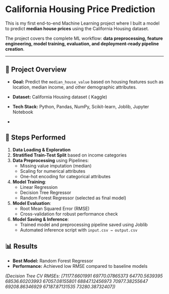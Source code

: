 #  California Housing Price Prediction

This is my first end-to-end Machine Learning project where I built a model to predict **median house prices** using the California Housing dataset.  

The project covers the complete ML workflow: **data preprocessing, feature engineering, model training, evaluation, and deployment-ready pipeline creation**.

---

## 🚀 Project Overview
- **Goal:** Predict the `median_house_value` based on housing features such as location, median income, and other demographic attributes.
- **Dataset:** California Housing dataset ( Kaggle)
- **Tech Stack:** Python, Pandas, NumPy, Scikit-learn, Joblib, Jupyter Notebook

-

## 🧠 Steps Performed
1. **Data Loading & Exploration**
2. **Stratified Train-Test Split** based on income categories
3. **Data Preprocessing** using Pipelines:
   - Missing value imputation (median)
   - Scaling for numerical attributes
   - One-hot encoding for categorical attributes
4. **Model Training**:
   - Linear Regression
   - Decision Tree Regressor
   - Random Forest Regressor (selected as final model)
5. **Model Evaluation**:
   - Root Mean Squared Error (RMSE)
   - Cross-validation for robust performance check
6. **Model Saving & Inference**:
   - Trained model and preprocessing pipeline saved using Joblib
   - Automated inference script with `input.csv → output.csv`



## 📊 Results
- **Best Model:** Random Forest Regressor
- **Performance:** Achieved low RMSE compared to baseline models

*(Decision Tree CV RMSEs: [71177.6601991  69770.07865373 64770.5639395  68536.60203993
 67057.08155801 68847.12456973 70977.38255647 69208.86346929
 67187.87131535 73280.38732407])*


